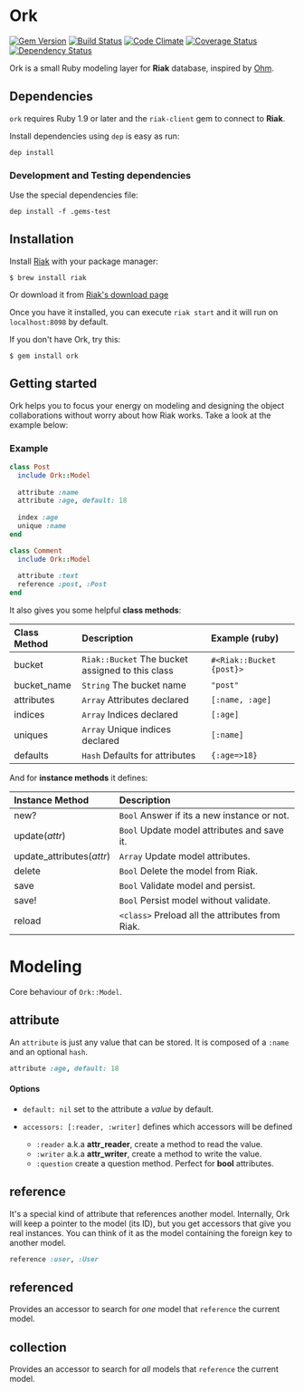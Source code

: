 # Ork
[![Gem Version](https://badge.fury.io/rb/ork.png)](http://badge.fury.io/rb/ork)
[![Build Status](https://secure.travis-ci.org/eMancu/ork.png)](http://travis-ci.org/eMancu/ork)
[![Code Climate](https://codeclimate.com/github/eMancu/ork.png)](https://codeclimate.com/github/eMancu/ork)
[![Coverage Status](https://coveralls.io/repos/eMancu/ork/badge.png)](https://coveralls.io/r/eMancu/ork)
[![Dependency Status](https://gemnasium.com/eMancu/ork.png)](https://gemnasium.com/eMancu/ork)

Ork is a small Ruby modeling layer for **Riak** database, inspired by [Ohm](http://ohm.keyvalue.org).

## Dependencies

`ork` requires Ruby 1.9 or later and the `riak-client` gem to connect to **Riak**.

Install dependencies using `dep` is easy as run:

    dep install

### Development and Testing dependencies

Use the special dependencies file:

    dep install -f .gems-test

## Installation

Install [Riak](http://basho.com/riak/) with your package manager:

    $ brew install riak

Or download it from [Riak's download page](http://docs.basho.com/riak/latest/downloads/)

Once you have it installed, you can execute `riak start` and it will run on `localhost:8098` by default. 

If you don't have Ork, try this:

    $ gem install ork

## Getting started

Ork helps you to focus your energy on modeling and designing the object collaborations without worry about how Riak works.
Take a look at the example below:

### Example

```ruby
class Post
  include Ork::Model
  
  attribute :name
  attribute :age, default: 18
  
  index :age
  unique :name
end

class Comment
  include Ork::Model
  
  attribute :text
  reference :post, :Post
end
```

It also gives you some helpful **class methods**:


| Class Method | Description                                      | Example (ruby)           |
|:-------------|:-------------------------------------------------|:-------------------------|
| bucket       | `Riak::Bucket` The bucket assigned to this class | `#<Riak::Bucket {post}>` |
| bucket_name  | `String` The bucket name                         | `"post"`                 |
| attributes   | `Array` Attributes declared                      | `[:name, :age]`          |
| indices      | `Array` Indices declared                         | `[:age]`                 |
| uniques      | `Array` Unique indices declared                  | `[:name]`                |
| defaults     | `Hash` Defaults for attributes                   | `{:age=>18}`             |


And for **instance methods** it defines:

| Instance Method           | Description                                     |
|:--------------------------|:------------------------------------------------|
| new?                      | `Bool` Answer if its a new instance or not.     |
| update(_attr_)            | `Bool` Update model attributes and save it.     |
| update_attributes(_attr_) | `Array` Update model attributes.                |
| delete                    | `Bool` Delete the model from Riak.              |
| save                      | `Bool` Validate model and persist.              |
| save!                     | `Bool` Persist model without validate.          |
| reload                    | `<class>` Preload all the attributes from Riak. |



# Modeling

Core behaviour of `Ork::Model`.

## attribute

An `attribute` is just any value that can be stored. It is composed of a `:name` and an optional `hash`.

```ruby
attribute :age, default: 18
```

#### Options

- `default: nil` set to the attribute a _value_ by default.

- `accessors: [:reader, :writer]` defines which accessors will be defined
  * `:reader` a.k.a **attr_reader**, create a method to read the value.
  * `:writer` a.k.a **attr_writer**, create a method to write the value.
  * `:question` create a question method. Perfect for **bool** attributes.


## reference

It's a special kind of attribute that references another model.
Internally, Ork will keep a pointer to the model (its ID), but you get
accessors that give you real instances. You can think of it as the model
containing the foreign key to another model.

```ruby
reference :user, :User
```

## referenced

Provides an accessor to search for _one_ model that `reference` the current model.


## collection

Provides an accessor to search for _all_ models that `reference` the current model.
